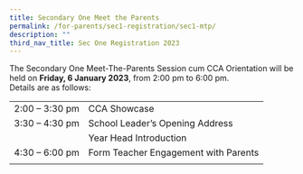 ```yaml
---
title: Secondary One Meet the Parents
permalink: /for-parents/sec1-registration/sec1-mtp/
description: ""
third_nav_title: Sec One Registration 2023
---
```


The Secondary One Meet-The-Parents Session cum CCA Orientation will be held on **Friday, 6 January 2023**, from 2:00 pm to 6:00 pm.
<br>Details are as follows:


|  |  | 
| -------- | -------- | 
| 2:00 – 3:30 pm | CCA Showcase | 
| 3:30 – 4:30 pm    | School Leader’s Opening Address   |
| | Year Head Introduction|
| 4:30 – 6:00 pm | Form Teacher Engagement with Parents | 
|  | |





<!--
Please register your attendance <a href="https://go.gov.sg" target="_blank" >here</a>.


Thank you for attending the Sec 1 Meet The Parents session. 

Please click **here** to view the slides presented that day. <br>
Please click [here](https://drive.google.com/file/d/1C0jvkwEuzVKNZwOxz5AXRPRoebJUPieK/view) to view the parenting talk by Mr Edwin Choy on Transition to Sec 1.
-->